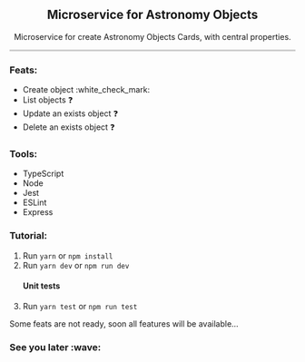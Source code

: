 <article>
  <h1 align="center">Microservice for Astronomy Objects</h1>

  <p align="center">Microservice for create Astronomy Objects Cards, with central properties.<p>

  <div style="width: 100%; height: 3px; background-color: #ccc;"></div>
  
  <h3>Feats:</h3>
  
  <ul>
    <li>Create object :white_check_mark:</li>
    <li>List objects ❓</li>
    <li>Update an exists object ❓</li>
    <li>Delete an exists object ❓</li>
  </ul>
  
  <h3>Tools:</h3>
  
  <ul>
    <li>TypeScript</li>
    <li>Node</li>
    <li>Jest</li>
    <li>ESLint</li>
    <li>Express</li>
  </ul>
  
  <h3>Tutorial:</h3>
  
   <ol>
    <li>
      Run
      <code>yarn</code>
      or
      <code>npm install</code>
    </li>
    <li>
      Run
      <code>yarn dev</code>
      or
      <code>npm run dev</code>
    </li>
    <h4>Unit tests</h4>
    <li>
      Run
      <code>yarn test</code>
      or
      <code>npm run test</code>
    </li>
  </ol>  
  
  <p>Some feats are not ready, soon all features will be available...</p>
  
  <h3>See you later :wave:</h3>
  
</article>
